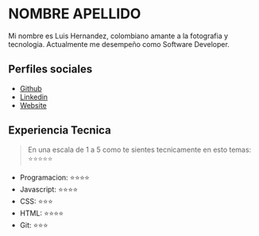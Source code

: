 # NOMBRE APELLIDO

Mi nombre es Luis Hernandez, colombiano amante a la fotografia y tecnologia. Actualmente me desempeño como Software Developer.

## Perfiles sociales

- [Github](https://github.com/lhernandezd)
- [Linkedin](https://www.linkedin.com/in/lhernandezd95/)
- [Website](https://lhernandezd.me/)

## Experiencia Tecnica
> En una escala de 1 a 5 como te sientes tecnicamente en esto temas:  ⭐️⭐️⭐️⭐️⭐️

- Programacion: ⭐️⭐️⭐️⭐️
- Javascript: ⭐️⭐️⭐️⭐️
- CSS: ⭐️⭐️⭐️
- HTML: ⭐️⭐️⭐️⭐️
- Git: ⭐️⭐️⭐️
